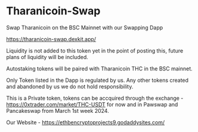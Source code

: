 # Tharanicoin-Swap
Swap Tharanicoin on the BSC Mainnet with our Swapping Dapp

https://tharanicoin-swap.dexkit.app/

Liquidity is not added to this token yet in the point of posting this, future plans of liquidity will be included.

Autostaking tokens will be paired with Tharanicoin THC in the BSC mainnet.

Only Token listed in the Dapp is regulated by us. Any other tokens created and abandoned by us we do not hold responsibility.

This is a Private token, tokens can be accquired through the exchange - https://0xtrader.com/market/THC-USDT for now and in Pawswap and Pancakeswap from March 1st week 2024.

Our Website - https://ethbencryptoprojects9.godaddysites.com/

